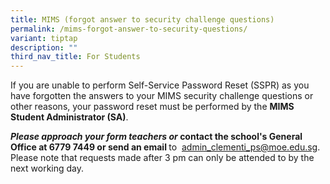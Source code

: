 ```yaml
---
title: MIMS (forgot answer to security challenge questions)
permalink: /mims-forgot-answer-to-security-questions/
variant: tiptap
description: ""
third_nav_title: For Students
---
```

<p>If you are unable to perform Self-Service Password Reset (SSPR) as you
have forgotten the answers to your MIMS security challenge questions or
other reasons, your password reset must be performed by the <strong>MIMS Student Administrator (SA)</strong>.</p>
<p><strong><em>Please approach your form teachers or </em>contact the school's General Office at&nbsp;6779 7449&nbsp;or send an email </strong>to&nbsp;
<a href="mailto:admin_clementi_ps@moe.edu.sg" rel="noopener noreferrer nofollow" target="_blank">admin_clementi_ps@moe.edu.sg</a>. Please note that requests made after
3 pm can only be attended to by the next working day.</p>
<p></p>
